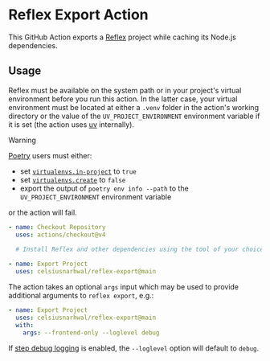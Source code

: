 # Reflex Export Action

This GitHub Action exports a [Reflex](https://reflex.dev) project while caching its Node.js dependencies.

## Usage

Reflex must be available on the system path or in your project's virtual environment before you run this action.
In the latter case, your virtual environment must be located at either a `.venv` folder in the action's working directory
or the value of the `UV_PROJECT_ENVIRONMENT` environment variable if it is set 
(the action uses [uv](https://docs.astral.sh/uv) internally).

> [!WARNING]
> [Poetry](https://python-poetry.org) users must either: 
> - set [`virtualenvs.in-project`](https://python-poetry.org/docs/configuration#virtualenvsin-project) to `true`
> - set [`virtualenvs.create`](https://python-poetry.org/docs/configuration#virtualenvscreate) to `false`
> - export the output of `poetry env info --path` to the `UV_PROJECT_ENVIRONMENT` environment variable
>
> or the action will fail.


```yaml
- name: Checkout Repository
  uses: actions/checkout@v4
  
  # Install Reflex and other dependencies using the tool of your choice, then...

- name: Export Project
  uses: celsiusnarhwal/reflex-export@main
```

The action takes an optional `args` input which may be used to provide additional arguments to `reflex export`, e.g.:

```yaml
- name: Export Project
  uses: celsiusnarhwal/reflex-export@main
  with:
    args: --frontend-only --loglevel debug
```

If [step debug logging](https://docs.github.com/en/actions/monitoring-and-troubleshooting-workflows/troubleshooting-workflows/enabling-debug-logging#enabling-step-debug-logging)
is enabled, the `--loglevel` option will default to `debug`.